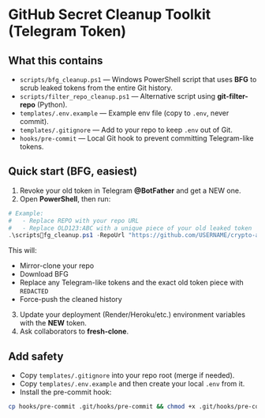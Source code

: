 # GitHub Secret Cleanup Toolkit (Telegram Token)

## What this contains
- `scripts/bfg_cleanup.ps1` — Windows PowerShell script that uses **BFG** to scrub leaked tokens from the entire Git history.
- `scripts/filter_repo_cleanup.ps1` — Alternative script using **git-filter-repo** (Python).
- `templates/.env.example` — Example env file (copy to `.env`, never commit).
- `templates/.gitignore` — Add to your repo to keep `.env` out of Git.
- `hooks/pre-commit` — Local Git hook to prevent committing Telegram-like tokens.

## Quick start (BFG, easiest)
1. Revoke your old token in Telegram **@BotFather** and get a NEW one.
2. Open **PowerShell**, then run:

```powershell
# Example:
#   - Replace REPO with your repo URL
#   - Replace OLD123:ABC with a unique piece of your old leaked token
.\scriptsfg_cleanup.ps1 -RepoUrl "https://github.com/USERNAME/crypto-alerts-bot.git" -OldTokenPart "OLD123:ABC"
```

This will:
- Mirror-clone your repo
- Download BFG
- Replace any Telegram-like tokens and the exact old token piece with `REDACTED`
- Force-push the cleaned history

3. Update your deployment (Render/Heroku/etc.) environment variables with the **NEW** token.
4. Ask collaborators to **fresh-clone**.

## Add safety
- Copy `templates/.gitignore` into your repo root (merge if needed).
- Copy `templates/.env.example` and then create your local `.env` from it.
- Install the pre-commit hook:

```bash
cp hooks/pre-commit .git/hooks/pre-commit && chmod +x .git/hooks/pre-commit
```

